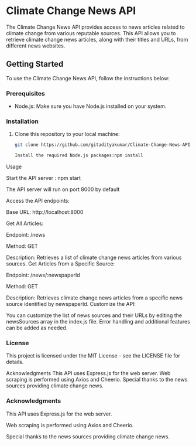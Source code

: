 # Climate Change News API

The Climate Change News API provides access to news articles related to climate change from various reputable sources. This API allows you to retrieve climate change news articles, along with their titles and URLs, from different news websites.

## Getting Started

To use the Climate Change News API, follow the instructions below:

### Prerequisites

- Node.js: Make sure you have Node.js installed on your system.

### Installation

1. Clone this repository to your local machine:

   ```bash
   git clone https://github.com/gitadityakumar/Climate-Change-News-API.git 

   Install the required Node.js packages:npm install
Usage

Start the API server : npm start

The API server will run on port 8000 by default

Access the API endpoints:

Base URL: http://localhost:8000

Get All Articles:

Endpoint: /news

Method: GET

Description: Retrieves a list of climate change news articles from various sources.
Get Articles from a Specific Source:

Endpoint: /news/:newspaperId

Method: GET

Description: Retrieves climate change news articles from a specific news source identified by newspaperId.
Customize the API:

You can customize the list of news sources and their URLs by editing the newsSources array in the index.js file.
Error handling and additional features can be added as needed.

### License
This project is licensed under the MIT License - see the LICENSE file for details.

Acknowledgments
This API uses Express.js for the web server.
Web scraping is performed using Axios and Cheerio.
Special thanks to the news sources providing climate change news.

### Acknowledgments
This API uses Express.js for the web server.

Web scraping is performed using Axios and Cheerio.

Special thanks to the news sources providing climate change news.





